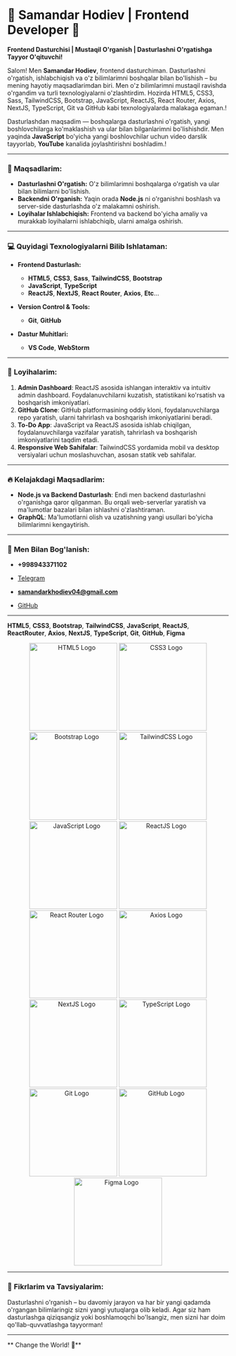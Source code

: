 # 🌟 Samandar Hodiev | Frontend Developer 🌟

**Frontend Dasturchisi | Mustaqil O'rganish | Dasturlashni O'rgatishga Tayyor O'qituvchi!**

Salom! Men **Samandar Hodiev**, frontend dasturchiman. Dasturlashni o'rgatish, ishlabchiqish va o'z bilimlarimni boshqalar bilan bo'lishish – bu mening hayotiy maqsadlarimdan biri. Men o'z bilimlarimni mustaqil ravishda o'rgandim va turli texnologiyalarni o'zlashtirdim. Hozirda HTML5, CSS3, Sass, TailwindCSS, Bootstrap, JavaScript, ReactJS, React Router, Axios, NextJS, TypeScript, Git va GitHub kabi texnologiyalarda malakaga egaman.!

Dasturlashdan maqsadim — boshqalarga dasturlashni o'rgatish, yangi boshlovchilarga ko'maklashish va ular bilan bilganlarimni bo'lishishdir. Men yaqinda **JavaScript** bo'yicha yangi boshlovchilar uchun video darslik tayyorlab, **YouTube** kanalida joylashtirishni boshladim.!

---

### 🎯 **Maqsadlarim:**

- **Dasturlashni O'rgatish:** O'z bilimlarimni boshqalarga o'rgatish va ular bilan bilimlarni bo'lishish.
- **Backendni O'rganish:** Yaqin orada **Node.js** ni o'rganishni boshlash va server-side dasturlashda o'z malakamni oshirish.
- **Loyihalar Ishlabchiqish:** Frontend va backend bo'yicha amaliy va murakkab loyihalarni ishlabchiqib, ularni amalga oshirish.

---

### 💻 **Quyidagi Texnologiyalarni Bilib Ishlataman:**

- **Frontend Dasturlash:**
  - **HTML5**, **CSS3**, **Sass**, **TailwindCSS**, **Bootstrap**
  - **JavaScript**, **TypeScript**
  - **ReactJS**, **NextJS**, **React Router**, **Axios**, **Etc**...

- **Version Control & Tools:**
  - **Git**, **GitHub**

- **Dastur Muhitlari:**
  - **VS Code**, **WebStorm**

---

### 🚀 **Loyihalarim:**

1. **Admin Dashboard**: ReactJS asosida ishlangan interaktiv va intuitiv admin dashboard. Foydalanuvchilarni kuzatish, statistikani ko'rsatish va boshqarish imkoniyatlari.
2. **GitHub Clone**: GitHub platformasining oddiy kloni, foydalanuvchilarga repo yaratish, ularni tahrirlash va boshqarish imkoniyatlarini beradi.
3. **To-Do App**: JavaScript va ReactJS asosida ishlab chiqilgan, foydalanuvchilarga vazifalar yaratish, tahrirlash va boshqarish imkoniyatlarini taqdim etadi.
4. **Responsive Web Sahifalar**: TailwindCSS yordamida mobil va desktop versiyalari uchun moslashuvchan, asosan statik veb sahifalar.

---

### 🔥 **Kelajakdagi Maqsadlarim:**

- **Node.js va Backend Dasturlash**: Endi men backend dasturlashni o'rganishga qaror qilganman. Bu orqali web-serverlar yaratish va ma'lumotlar bazalari bilan ishlashni o'zlashtiraman.
- **GraphQL**: Ma'lumotlarni olish va uzatishning yangi usullari bo'yicha bilimlarimni kengaytirish.

---

### 🔗 **Men Bilan Bog'lanish:**

- **+998943371102**
  
- [Telegram](https://t.me/samandar_hodiev)
  
- **samandarkhodiev04@gmail.com**
  
- [GitHub](https://github.com/samandar-hodiev)

---

**HTML5**, **CSS3**, **Bootstrap**, **TailwindCSS**, **JavaScript**, **ReactJS**, **ReactRouter**, **Axios**, **NextJS**, **TypeScript**, **Git**, **GitHub**, **Figma**

<p align="center">
    <img src="https://img.icons8.com/color/200/000000/html-5.png" width="200px" height="200px" alt="HTML5 Logo" />
    <img src="https://img.icons8.com/color/200/000000/css3.png" width="200px" height="200px" alt="CSS3 Logo" />
    <img src="https://img.icons8.com/color/200/000000/bootstrap.png" width="200px" height="200px" alt="Bootstrap Logo" />
    <img src="https://img.icons8.com/color/200/000000/tailwindcss.png" width="200px" height="200px" alt="TailwindCSS Logo" />
    <img src="https://img.icons8.com/color/200/000000/javascript.png" width="200px" height="200px" alt="JavaScript Logo" />
    <img src="https://img.icons8.com/color/200/000000/react-native.png" width="200px" height="200px" alt="ReactJS Logo" />
    <img src="https://delicate-dawn-ac25646e6d.media.strapiapp.com/react_router_7_0f71a95982.png" width="200px" height="200px" alt="React Router Logo" />
    <img src="https://149915476.v2.pressablecdn.com/wp-content/uploads/2024/10/Axios.png" width="200px" height="200px" alt="Axios Logo" />
    <img src="https://www.drupal.org/files/project-images/nextjs-icon-dark-background.png" width="200px" height="200px" alt="NextJS Logo" />
    <img src="https://img.icons8.com/color/200/000000/typescript.png" width="200px" height="200px" alt="TypeScript Logo" />
    <img src="https://img.icons8.com/color/200/000000/git.png" width="200px" height="200px" alt="Git Logo" />
    <img src="https://img.icons8.com/color/200/000000/github-2.png" width="200px" height="200px" alt="GitHub Logo" />
    <img src="https://img.icons8.com/color/200/000000/figma.png" width="200px" height="200px" alt="Figma Logo" />
</p>

---

### 📝 **Fikrlarim va Tavsiyalarim:**

Dasturlashni o'rganish – bu davomiy jarayon va har bir yangi qadamda o'rgangan bilimlaringiz sizni yangi yutuqlarga olib keladi. Agar siz ham dasturlashga qiziqsangiz yoki boshlamoqchi bo'lsangiz, men sizni har doim qo'llab-quvvatlashga tayyorman!

---

** Change the World! 🚀**

